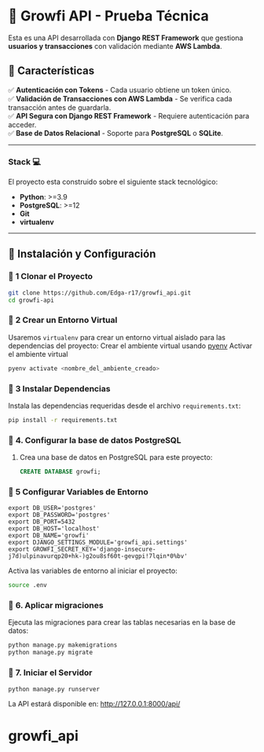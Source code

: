 # 🚀 Growfi API - Prueba Técnica

Esta es una API desarrollada con **Django REST Framework** que gestiona **usuarios y transacciones** con validación mediante **AWS Lambda**.

## 📌 Características

✅ **Autenticación con Tokens** - Cada usuario obtiene un token único.  
✅ **Validación de Transacciones con AWS Lambda** - Se verifica cada transacción antes de guardarla.  
✅ **API Segura con Django REST Framework** - Requiere autenticación para acceder.  
✅ **Base de Datos Relacional** - Soporte para **PostgreSQL** o **SQLite**.  

---

### **Stack :computer:**

El proyecto esta construido sobre el siguiente stack tecnológico:

- **Python**: >=3.9
- **PostgreSQL**: >=12
- **Git**
- **virtualenv**

---

## 🚀 **Instalación y Configuración**

### 📌 **1 Clonar el Proyecto**
```bash
git clone https://github.com/Edga-r17/growfi_api.git
cd growfi-api
```
### 📌 **2 Crear un Entorno Virtual**

Usaremos `virtualenv` para crear un entorno virtual aislado para las dependencias del proyecto:
Crear el ambiente virtual usando [pyenv](https://github.com/pyenv/pyenv#installation)
Activar el ambiente virtual
```bash
pyenv activate <nombre_del_ambiente_creado>
```

### 📌 **3 Instalar Dependencias**
Instala las dependencias requeridas desde el archivo `requirements.txt`:
```bash
pip install -r requirements.txt

```

### 📌 **4. Configurar la base de datos PostgreSQL**
1. Crea una base de datos en PostgreSQL para este proyecto:
   ```sql
   CREATE DATABASE growfi;
   ```

### 📌 **5 Configurar Variables de Entorno**
```env
export DB_USER='postgres'
export DB_PASSWORD='postgres'
export DB_PORT=5432
export DB_HOST='localhost'
export DB_NAME='growfi'
export DJANGO_SETTINGS_MODULE='growfi_api.settings'
export GROWFI_SECRET_KEY='django-insecure-j7d)ulpinavurqp20+hk-)g2ou8sf60t-gevgpi!7lqin*0%bv'
```
Activa las variables de entorno al iniciar el proyecto:
```bash
source .env
```

### 📌 **6. Aplicar migraciones**
Ejecuta las migraciones para crear las tablas necesarias en la base de datos:
```bash
python manage.py makemigrations
python manage.py migrate
```

### 📌 **7. Iniciar el Servidor**
```bash
python manage.py runserver
```
La API estará disponible en:
http://127.0.0.1:8000/api/
# growfi_api
